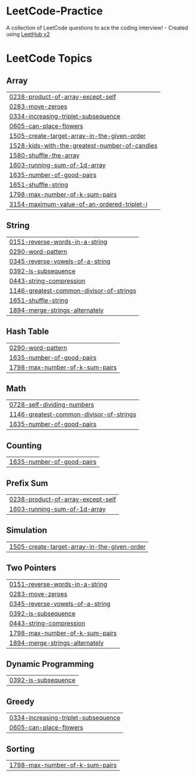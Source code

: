 # LeetCode-Practice
A collection of LeetCode questions to ace the coding interview! - Created using [LeetHub v2](https://github.com/arunbhardwaj/LeetHub-2.0)

<!---LeetCode Topics Start-->
# LeetCode Topics
## Array
|  |
| ------- |
| [0238-product-of-array-except-self](https://github.com/kvskranthi/LeetCode-Practice/tree/master/0238-product-of-array-except-self) |
| [0283-move-zeroes](https://github.com/kvskranthi/LeetCode-Practice/tree/master/0283-move-zeroes) |
| [0334-increasing-triplet-subsequence](https://github.com/kvskranthi/LeetCode-Practice/tree/master/0334-increasing-triplet-subsequence) |
| [0605-can-place-flowers](https://github.com/kvskranthi/LeetCode-Practice/tree/master/0605-can-place-flowers) |
| [1505-create-target-array-in-the-given-order](https://github.com/kvskranthi/LeetCode-Practice/tree/master/1505-create-target-array-in-the-given-order) |
| [1528-kids-with-the-greatest-number-of-candies](https://github.com/kvskranthi/LeetCode-Practice/tree/master/1528-kids-with-the-greatest-number-of-candies) |
| [1580-shuffle-the-array](https://github.com/kvskranthi/LeetCode-Practice/tree/master/1580-shuffle-the-array) |
| [1603-running-sum-of-1d-array](https://github.com/kvskranthi/LeetCode-Practice/tree/master/1603-running-sum-of-1d-array) |
| [1635-number-of-good-pairs](https://github.com/kvskranthi/LeetCode-Practice/tree/master/1635-number-of-good-pairs) |
| [1651-shuffle-string](https://github.com/kvskranthi/LeetCode-Practice/tree/master/1651-shuffle-string) |
| [1798-max-number-of-k-sum-pairs](https://github.com/kvskranthi/LeetCode-Practice/tree/master/1798-max-number-of-k-sum-pairs) |
| [3154-maximum-value-of-an-ordered-triplet-i](https://github.com/kvskranthi/LeetCode-Practice/tree/master/3154-maximum-value-of-an-ordered-triplet-i) |
## String
|  |
| ------- |
| [0151-reverse-words-in-a-string](https://github.com/kvskranthi/LeetCode-Practice/tree/master/0151-reverse-words-in-a-string) |
| [0290-word-pattern](https://github.com/kvskranthi/LeetCode-Practice/tree/master/0290-word-pattern) |
| [0345-reverse-vowels-of-a-string](https://github.com/kvskranthi/LeetCode-Practice/tree/master/0345-reverse-vowels-of-a-string) |
| [0392-is-subsequence](https://github.com/kvskranthi/LeetCode-Practice/tree/master/0392-is-subsequence) |
| [0443-string-compression](https://github.com/kvskranthi/LeetCode-Practice/tree/master/0443-string-compression) |
| [1146-greatest-common-divisor-of-strings](https://github.com/kvskranthi/LeetCode-Practice/tree/master/1146-greatest-common-divisor-of-strings) |
| [1651-shuffle-string](https://github.com/kvskranthi/LeetCode-Practice/tree/master/1651-shuffle-string) |
| [1894-merge-strings-alternately](https://github.com/kvskranthi/LeetCode-Practice/tree/master/1894-merge-strings-alternately) |
## Hash Table
|  |
| ------- |
| [0290-word-pattern](https://github.com/kvskranthi/LeetCode-Practice/tree/master/0290-word-pattern) |
| [1635-number-of-good-pairs](https://github.com/kvskranthi/LeetCode-Practice/tree/master/1635-number-of-good-pairs) |
| [1798-max-number-of-k-sum-pairs](https://github.com/kvskranthi/LeetCode-Practice/tree/master/1798-max-number-of-k-sum-pairs) |
## Math
|  |
| ------- |
| [0728-self-dividing-numbers](https://github.com/kvskranthi/LeetCode-Practice/tree/master/0728-self-dividing-numbers) |
| [1146-greatest-common-divisor-of-strings](https://github.com/kvskranthi/LeetCode-Practice/tree/master/1146-greatest-common-divisor-of-strings) |
| [1635-number-of-good-pairs](https://github.com/kvskranthi/LeetCode-Practice/tree/master/1635-number-of-good-pairs) |
## Counting
|  |
| ------- |
| [1635-number-of-good-pairs](https://github.com/kvskranthi/LeetCode-Practice/tree/master/1635-number-of-good-pairs) |
## Prefix Sum
|  |
| ------- |
| [0238-product-of-array-except-self](https://github.com/kvskranthi/LeetCode-Practice/tree/master/0238-product-of-array-except-self) |
| [1603-running-sum-of-1d-array](https://github.com/kvskranthi/LeetCode-Practice/tree/master/1603-running-sum-of-1d-array) |
## Simulation
|  |
| ------- |
| [1505-create-target-array-in-the-given-order](https://github.com/kvskranthi/LeetCode-Practice/tree/master/1505-create-target-array-in-the-given-order) |
## Two Pointers
|  |
| ------- |
| [0151-reverse-words-in-a-string](https://github.com/kvskranthi/LeetCode-Practice/tree/master/0151-reverse-words-in-a-string) |
| [0283-move-zeroes](https://github.com/kvskranthi/LeetCode-Practice/tree/master/0283-move-zeroes) |
| [0345-reverse-vowels-of-a-string](https://github.com/kvskranthi/LeetCode-Practice/tree/master/0345-reverse-vowels-of-a-string) |
| [0392-is-subsequence](https://github.com/kvskranthi/LeetCode-Practice/tree/master/0392-is-subsequence) |
| [0443-string-compression](https://github.com/kvskranthi/LeetCode-Practice/tree/master/0443-string-compression) |
| [1798-max-number-of-k-sum-pairs](https://github.com/kvskranthi/LeetCode-Practice/tree/master/1798-max-number-of-k-sum-pairs) |
| [1894-merge-strings-alternately](https://github.com/kvskranthi/LeetCode-Practice/tree/master/1894-merge-strings-alternately) |
## Dynamic Programming
|  |
| ------- |
| [0392-is-subsequence](https://github.com/kvskranthi/LeetCode-Practice/tree/master/0392-is-subsequence) |
## Greedy
|  |
| ------- |
| [0334-increasing-triplet-subsequence](https://github.com/kvskranthi/LeetCode-Practice/tree/master/0334-increasing-triplet-subsequence) |
| [0605-can-place-flowers](https://github.com/kvskranthi/LeetCode-Practice/tree/master/0605-can-place-flowers) |
## Sorting
|  |
| ------- |
| [1798-max-number-of-k-sum-pairs](https://github.com/kvskranthi/LeetCode-Practice/tree/master/1798-max-number-of-k-sum-pairs) |
<!---LeetCode Topics End-->